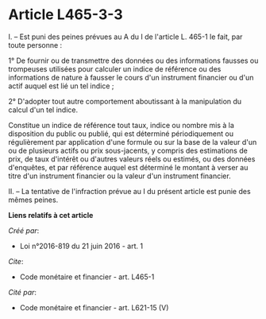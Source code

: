 # Article L465-3-3

I. – Est puni des peines prévues au A du I de l'article L. 465-1 le fait, par toute personne :

1° De fournir ou de transmettre des données ou des informations fausses ou trompeuses utilisées pour calculer un indice de
référence ou des informations de nature à fausser le cours d'un instrument financier ou d'un actif auquel est lié un tel
indice ;

2° D'adopter tout autre comportement aboutissant à la manipulation du calcul d'un tel indice.

Constitue un indice de référence tout taux, indice ou nombre mis à la disposition du public ou publié, qui est déterminé
périodiquement ou régulièrement par application d'une formule ou sur la base de la valeur d'un ou de plusieurs actifs ou prix
sous-jacents, y compris des estimations de prix, de taux d'intérêt ou d'autres valeurs réels ou estimés, ou des données
d'enquêtes, et par référence auquel est déterminé le montant à verser au titre d'un instrument financier ou la valeur d'un
instrument financier.

II. – La tentative de l'infraction prévue au I du présent article est punie des mêmes peines.

**Liens relatifs à cet article**

_Créé par_:

  - Loi n°2016-819 du 21 juin 2016 - art. 1

_Cite_:

  - Code monétaire et financier - art. L465-1

_Cité par_:

  - Code monétaire et financier - art. L621-15 (V)
